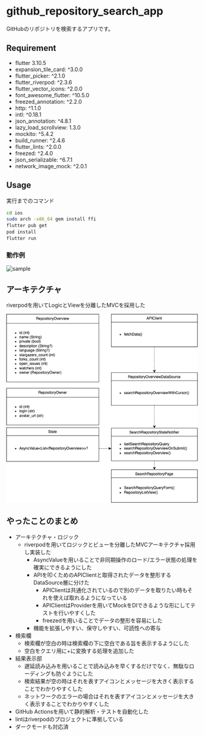 # github_repository_search_app

GitHubのリポジトリを検索するアプリです。

## Requirement
* flutter 3.10.5
* expansion_tile_card: ^3.0.0
* flutter_picker: ^2.1.0
* flutter_riverpod: ^2.3.6 
* flutter_vector_icons: ^2.0.0
* font_awesome_flutter: ^10.5.0
* freezed_annotation: ^2.2.0
* http: ^1.1.0
* intl: ^0.18.1
* json_annotation: ^4.8.1
* lazy_load_scrollview: 1.3.0
* mockito: ^5.4.2
* build_runner: ^2.4.6
* flutter_lints: ^2.0.0
* freezed: ^2.4.0
* json_serializable: ^6.7.1
* network_image_mock: ^2.0.1

## Usage

実行までのコマンド
```bash
cd ios
sudo arch -x86_64 gem install ffi
flutter pub get
pod install
flutter run
```
### 動作例
![sample](https://github.com/Aosanori/yumemi_coding_test/assets/60128781/d36377df-5a95-4890-92c0-45fbe60cd14a)

## アーキテクチャ
riverpodを用いてLogicとViewを分離したMVCを採用した 

![Architecture](https://github.com/Aosanori/yumemi_coding_test/blob/master/assets/yumemi_architecture.png)

## やったことのまとめ
- アーキテクチャ・ロジック
    - riverpodを用いてロジックとビューを分離したMVCアーキテクチャ採用し実装した
        - AsyncValueを用いることで非同期操作のロード/エラー状態の処理を確実にできるようにした
        - APIを叩くためのAPIClientと取得されたデータを整形するDataSource層に分けた
            - APIClientは共通化されているので別のデータを取りたい時もそれを使えば取れるようになっている
            - APIClientはProviderを用いてMockをDIできるような形にしてテストを行いやすくした
            - freezedを用いることでデータの整形を容易にした
        - 機能を拡張しやすい、保守しやすい、可読性への寄与
- 検索欄
    - 検索欄が空白の時は検索欄の下に空白である旨を表示するようにした
    - 空白をクエリ用に+に変換する処理を追加した
- 結果表示部
    - 遅延読み込みを用いることで読み込みを早くするだけでなく、無駄なローディングも防ぐようにした
    - 検索結果が空の時はそれを表すアイコンとメッセージを大きく表示することでわかりやすくした
    - ネットワークのエラーの場合はそれを表すアイコンとメッセージを大きく表示することでわかりやすくした
- GitHub Actionsを用いて静的解析・テストを自動化した
- lintはriverpodのプロジェクトに準拠している
- ダークモードも対応済


